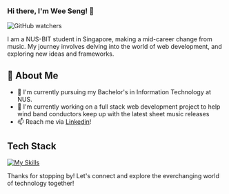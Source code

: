 ### Hi there, I'm Wee Seng! 👋
![GitHub watchers](https://img.shields.io/github/watchers/:user/:repo)
<!--
**Akimori-236/Akimori-236** is a ✨ _special_ ✨ repository because its `README.md` (this file) appears on your GitHub profile.

Here are some ideas to get you started:

- 🔭 I’m currently working on ...
- 🌱 I’m currently learning ...
- 👯 I’m looking to collaborate on ...
- 🤔 I’m looking for help with ...
- 💬 Ask me about ...
- 📫 How to reach me: ...
- 😄 Pronouns: ...
- ⚡ Fun fact: ...
-->

I am a NUS-BIT student in Singapore, making a mid-career change from music. My journey involves delving into the world of web development, and exploring new ideas and frameworks.

<!-- ![Akimori-236's Stats](https://github-readme-stats.vercel.app/api?username=Akimori-236&theme=vue-dark&show_icons=true&hide_border=true&count_private=true) -->

## 🚀 About Me

- 🌱 I'm currently pursuing my Bachelor's in Information Technology at NUS.
- 🔭 I'm currently working on a full stack web development project to help wind band conductors keep up with the latest sheet music releases
- 📫 Reach me via [Linkedin](https://www.linkedin.com/in/ng-wee-seng-4b49171a9/)! 

## Tech Stack
[![My Skills](https://skillicons.dev/icons?i=react,vite,redux,angular,express,nodejs,spring,flask,mysql,redis,mongodb,,docker,vercel,selenium,bootstrap,gherkin,py,java,ts,js,html,css&perline=4)](https://skillicons.dev)

Thanks for stopping by! Let's connect and explore the everchanging world of technology together!
